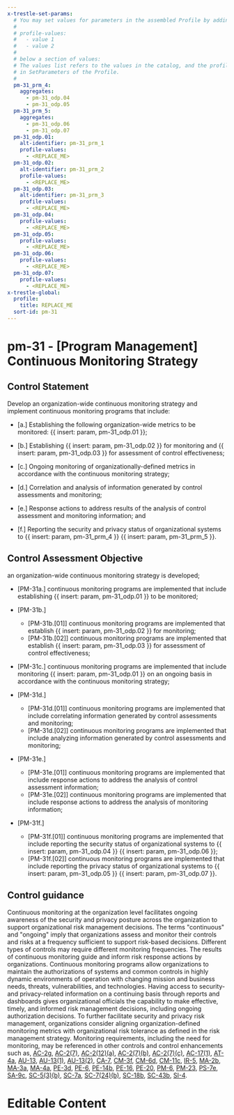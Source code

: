 ```yaml
---
x-trestle-set-params:
  # You may set values for parameters in the assembled Profile by adding
  #
  # profile-values:
  #   - value 1
  #   - value 2
  #
  # below a section of values:
  # The values list refers to the values in the catalog, and the profile-values represent values
  # in SetParameters of the Profile.
  #
  pm-31_prm_4:
    aggregates:
      - pm-31_odp.04
      - pm-31_odp.05
  pm-31_prm_5:
    aggregates:
      - pm-31_odp.06
      - pm-31_odp.07
  pm-31_odp.01:
    alt-identifier: pm-31_prm_1
    profile-values:
      - <REPLACE_ME>
  pm-31_odp.02:
    alt-identifier: pm-31_prm_2
    profile-values:
      - <REPLACE_ME>
  pm-31_odp.03:
    alt-identifier: pm-31_prm_3
    profile-values:
      - <REPLACE_ME>
  pm-31_odp.04:
    profile-values:
      - <REPLACE_ME>
  pm-31_odp.05:
    profile-values:
      - <REPLACE_ME>
  pm-31_odp.06:
    profile-values:
      - <REPLACE_ME>
  pm-31_odp.07:
    profile-values:
      - <REPLACE_ME>
x-trestle-global:
  profile:
    title: REPLACE_ME
  sort-id: pm-31
---
```


# pm-31 - \[Program Management\] Continuous Monitoring Strategy

## Control Statement

Develop an organization-wide continuous monitoring strategy and implement continuous monitoring programs that include:

- \[a.\] Establishing the following organization-wide metrics to be monitored: {{ insert: param, pm-31_odp.01 }};

- \[b.\] Establishing {{ insert: param, pm-31_odp.02 }} for monitoring and {{ insert: param, pm-31_odp.03 }} for assessment of control effectiveness;

- \[c.\] Ongoing monitoring of organizationally-defined metrics in accordance with the continuous monitoring strategy;

- \[d.\] Correlation and analysis of information generated by control assessments and monitoring;

- \[e.\] Response actions to address results of the analysis of control assessment and monitoring information; and

- \[f.\] Reporting the security and privacy status of organizational systems to {{ insert: param, pm-31_prm_4 }} {{ insert: param, pm-31_prm_5 }}.

## Control Assessment Objective

an organization-wide continuous monitoring strategy is developed;

- \[PM-31a.\] continuous monitoring programs are implemented that include establishing {{ insert: param, pm-31_odp.01 }} to be monitored;

- \[PM-31b.\]

  - \[PM-31b.[01]\] continuous monitoring programs are implemented that establish {{ insert: param, pm-31_odp.02 }} for monitoring;
  - \[PM-31b.[02]\] continuous monitoring programs are implemented that establish {{ insert: param, pm-31_odp.03 }} for assessment of control effectiveness;

- \[PM-31c.\] continuous monitoring programs are implemented that include monitoring {{ insert: param, pm-31_odp.01 }} on an ongoing basis in accordance with the continuous monitoring strategy;

- \[PM-31d.\]

  - \[PM-31d.[01]\] continuous monitoring programs are implemented that include correlating information generated by control assessments and monitoring;
  - \[PM-31d.[02]\] continuous monitoring programs are implemented that include analyzing information generated by control assessments and monitoring;

- \[PM-31e.\]

  - \[PM-31e.[01]\] continuous monitoring programs are implemented that include response actions to address the analysis of control assessment information;
  - \[PM-31e.[02]\] continuous monitoring programs are implemented that include response actions to address the analysis of monitoring information;

- \[PM-31f.\]

  - \[PM-31f.[01]\] continuous monitoring programs are implemented that include reporting the security status of organizational systems to {{ insert: param, pm-31_odp.04 }} {{ insert: param, pm-31_odp.06 }};
  - \[PM-31f.[02]\] continuous monitoring programs are implemented that include reporting the privacy status of organizational systems to {{ insert: param, pm-31_odp.05 }} {{ insert: param, pm-31_odp.07 }}.

## Control guidance

Continuous monitoring at the organization level facilitates ongoing awareness of the security and privacy posture across the organization to support organizational risk management decisions. The terms "continuous" and "ongoing" imply that organizations assess and monitor their controls and risks at a frequency sufficient to support risk-based decisions. Different types of controls may require different monitoring frequencies. The results of continuous monitoring guide and inform risk response actions by organizations. Continuous monitoring programs allow organizations to maintain the authorizations of systems and common controls in highly dynamic environments of operation with changing mission and business needs, threats, vulnerabilities, and technologies. Having access to security- and privacy-related information on a continuing basis through reports and dashboards gives organizational officials the capability to make effective, timely, and informed risk management decisions, including ongoing authorization decisions. To further facilitate security and privacy risk management, organizations consider aligning organization-defined monitoring metrics with organizational risk tolerance as defined in the risk management strategy. Monitoring requirements, including the need for monitoring, may be referenced in other controls and control enhancements such as, [AC-2g](#ac-2_smt.g), [AC-2(7)](#ac-2.7), [AC-2(12)(a)](#ac-2.12_smt.a), [AC-2(7)(b)](#ac-2.7_smt.b), [AC-2(7)(c)](#ac-2.7_smt.c), [AC-17(1)](#ac-17.1), [AT-4a](#at-4_smt.a), [AU-13](#au-13), [AU-13(1)](#au-13.1), [AU-13(2)](#au-13.2), [CA-7](#ca-7), [CM-3f](#cm-3_smt.f), [CM-6d](#cm-6_smt.d), [CM-11c](#cm-11_smt.c), [IR-5](#ir-5), [MA-2b](#ma-2_smt.b), [MA-3a](#ma-3_smt.a), [MA-4a](#ma-4_smt.a), [PE-3d](#pe-3_smt.d), [PE-6](#pe-6), [PE-14b](#pe-14_smt.b), [PE-16](#pe-16), [PE-20](#pe-20), [PM-6](#pm-6), [PM-23](#pm-23), [PS-7e](#ps-7_smt.e), [SA-9c](#sa-9_smt.c), [SC-5(3)(b)](#sc-5.3_smt.b), [SC-7a](#sc-7_smt.a), [SC-7(24)(b)](#sc-7.24_smt.b), [SC-18b](#sc-18_smt.b), [SC-43b](#sc-43_smt.b), [SI-4](#si-4).

# Editable Content

<!-- Make additions and edits below -->
<!-- The above represents the contents of the control as received by the profile, prior to additions. -->
<!-- If the profile makes additions to the control, they will appear below. -->
<!-- The above markdown may not be edited but you may edit the content below, and/or introduce new additions to be made by the profile. -->
<!-- If there is a yaml header at the top, parameter values may be edited. Use --set-parameters to incorporate the changes during assembly. -->
<!-- The content here will then replace what is in the profile for this control, after running profile-assemble. -->
<!-- The current profile has no added parts for this control, but you may add new ones here. -->
<!-- Each addition must have a heading either of the form ## Control my_addition_name -->
<!-- or ## Part a. (where the a. refers to one of the control statement labels.) -->
<!-- "## Control" parts are new parts added after the statement part. -->
<!-- "## Part" parts are new parts added into the top-level statement part with that label. -->
<!-- Subparts may be added with nested hash levels of the form ### My Subpart Name -->
<!-- underneath the parent ## Control or ## Part being added -->
<!-- See https://ibm.github.io/compliance-trestle/tutorials/ssp_profile_catalog_authoring/ssp_profile_catalog_authoring for guidance. -->
